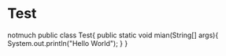 # Test
notmuch
public class Test{
public static void mian(String[] args){
    System.out.println("Hello World");
}
}
